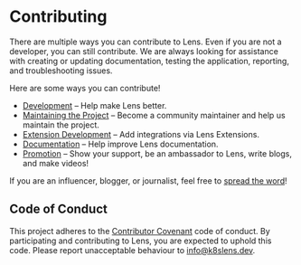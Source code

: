 # Contributing

There are multiple ways you can contribute to Lens. Even if you are not a developer, you can still contribute. We are always looking for assistance with creating or updating documentation, testing the application, reporting, and troubleshooting issues.

Here are some ways you can contribute!

* [Development](./development.md) – Help make Lens better.
* [Maintaining the Project](./maintainers.md) – Become a community maintainer and help us maintain the project.
* [Extension Development](../extensions) – Add integrations via Lens Extensions.
* [Documentation](./documentation.md) – Help improve Lens documentation.
* [Promotion](./promotion.md) – Show your support, be an ambassador to Lens, write blogs, and make videos!

If you are an influencer, blogger, or journalist, feel free to [spread the word](./promotion.md)!

## Code of Conduct

This project adheres to the [Contributor Covenant](https://www.contributor-covenant.org/) code of conduct. By participating and contributing to Lens, you are expected to uphold this code. Please report unacceptable behaviour to info@k8slens.dev.
